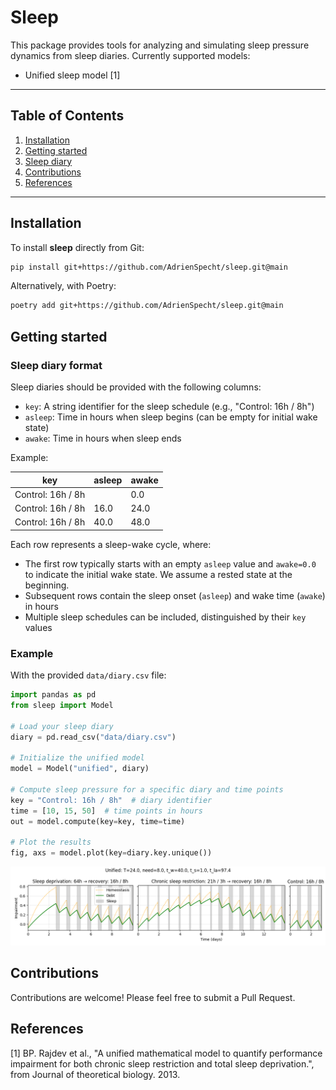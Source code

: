 # Sleep

This package provides tools for analyzing and simulating sleep pressure dynamics from sleep diaries. Currently supported models:

- Unified sleep model [1]

---

## Table of Contents

1. [Installation](#installation)
2. [Getting started](#getting-started)
3. [Sleep diary](#sleep-diary-format)
4. [Contributions](#contributions)
5. [References](#references)

---

## Installation

To install **sleep** directly from Git:

```bash
pip install git+https://github.com/AdrienSpecht/sleep.git@main
```

Alternatively, with Poetry:

```bash
poetry add git+https://github.com/AdrienSpecht/sleep.git@main
```

## Getting started

### Sleep diary format

Sleep diaries should be provided with the following columns:

- `key`: A string identifier for the sleep schedule (e.g., "Control: 16h / 8h")
- `asleep`: Time in hours when sleep begins (can be empty for initial wake state)
- `awake`: Time in hours when sleep ends

Example:

| key               | asleep | awake |
| ----------------- | ------ | ----- |
| Control: 16h / 8h |        | 0.0   |
| Control: 16h / 8h | 16.0   | 24.0  |
| Control: 16h / 8h | 40.0   | 48.0  |

Each row represents a sleep-wake cycle, where:

- The first row typically starts with an empty `asleep` value and `awake=0.0` to indicate the initial wake state. We assume a rested state at the beginning.
- Subsequent rows contain the sleep onset (`asleep`) and wake time (`awake`) in hours
- Multiple sleep schedules can be included, distinguished by their `key` values

### Example

With the provided `data/diary.csv` file:

```python
import pandas as pd
from sleep import Model

# Load your sleep diary
diary = pd.read_csv("data/diary.csv")

# Initialize the unified model
model = Model("unified", diary)

# Compute sleep pressure for a specific diary and time points
key = "Control: 16h / 8h"  # diary identifier
time = [10, 15, 50]  # time points in hours
out = model.compute(key=key, time=time)

# Plot the results
fig, axs = model.plot(key=diary.key.unique())
```

![Example of sleep pressure dynamics](figures/example.png)

## Contributions

Contributions are welcome! Please feel free to submit a Pull Request.

## References

[1] BP. Rajdev et al., "A unified mathematical model to quantify performance impairment for both chronic sleep restriction and total sleep deprivation.", from Journal of theoretical biology. 2013.

